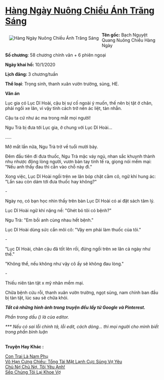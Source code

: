 <a href="https://utruyen.com/hang-ngay-nuong-chieu-anh-trang-sang/25006/" title="Hàng Ngày Nuông Chiều Ánh Trăng Sáng"><h1>Hàng Ngày Nuông Chiều Ánh Trăng Sáng</h1></a><div style="display:table"><img align="right" style="float: left; padding: 10px;" src="https://utruyen.com/images/story/200x260/hang-ngay-nuong-chieu-anh-trang-sang.jpg" alt="Hàng Ngày Nuông Chiều Ánh Trăng Sáng"><b>Tên gốc:</b> Bạch Nguyệt Quang Nuông Chiều Hàng Ngày<p></p><b>Số chương</b>: 58 chương chính văn + 6 phiên ngoại<p></p><b>Ngày khai hố:</b> 10/1/2020<p></p><b>Lịch đăng: </b>3 chương/tuần<p></p><b>Thể loại</b>: Trọng sinh, thanh xuân vườn trường, sủng, HE.<p></p><b>Văn án</b><p></p>Lục gia có Lục Dĩ Hoài, cậu bị sự cố ngoài ý muốn, thế nên bị tật ở chân, phải ngồi xe lăn, vì vậy tính cách trở nên ác liệt, tàn nhẫn. <p></p>Cậu ta cứ như ác ma trong mắt mọi người!<p></p>Ngu Trà bị đưa tới Lục gia, ở chung với Lục Dĩ Hoài...<p></p>.....<p></p>Mở mắt lần nữa, Ngu Trà trở về tuổi mười bảy.<p></p>Đêm đầu tiên đi đưa thuốc, Ngu Trà mặc váy ngủ, nhan sắc khuynh thành nhu nhược động lòng người, vươn bàn tay tinh tế ra, giọng nói mềm mại: "Nếu anh thấy đau thì cắn vào chỗ này đi."<p></p>Xong việc, Lục Dĩ Hoài ngồi trên xe lăn bóp chặt cằm cô, ngữ khí hung ác: "Lần sau còn dám tới đưa thuốc hay không?"<p></p>- <p></p>Ngày nọ, có bạn học nhìn thấy trên bàn Lục Dĩ Hoài có ai đặt sách tâm lý.<p></p>Lục Dĩ Hoài ngữ khí nặng nề: "Ghét bỏ tôi có bệnh?"<p></p>Ngu Trà: "Em bồi anh cùng nhau hết bệnh."<p></p>Lục Dĩ Hoài dùng sức cắn môi cô: "Vậy em phải làm thuốc của tôi."<p></p>- <p></p>"Lục Dĩ Hoài, chân cậu đã tốt lên rồi, đừng ngồi trên xe lăn cả ngày như thế."<p></p>"Không thể, nếu không như vậy cô ấy sẽ không đau lòng."<p></p>- <p></p>Thiếu niên tàn tật x mỹ nhân mềm mại.<p></p>Chữa bệnh cứu rỗi, thanh xuân vườn trường, ngọt sủng, nam chính ban đầu bị tàn tật, lúc sau sẽ chữa khỏi.<p></p><i>***Tất cả những hình ảnh trong truyện đều lấy từ Google và Pinterest.</i><p></p><i>*** Phần trong dấu () là của editor.</i><p></p><i>*** Nếu có sai lỗi chính tả, lỗi edit, cách dòng... thì mọi người cho mình biết trong phần bình luận</i></div><p><br><b>Truyện Hay Khác :</b></p><a href="https://utruyen.com/con-trai-la-nam-phu/19101/" alt="Con Trai Là Nam Phụ">Con Trai Là Nam Phụ</a><br/><a href="https://github.com/quanluxury/truyenhot/tree/master/truyenhay/14719/" alt="Vô Hạn Cưng Chiều: Tổng Tài Mặt Lạnh Cực Sủng Vợ Yêu">Vô Hạn Cưng Chiều: Tổng Tài Mặt Lạnh Cực Sủng Vợ Yêu</a><br/><a href="https://github.com/quanluxury/ngontinh_sac/tree/master/truyenhay/19433/" alt="Chủ Nợ Chủ Nợ, Tôi Yêu Anh!">Chủ Nợ Chủ Nợ, Tôi Yêu Anh!</a><br/><a href="https://github.com/quanluxury/ngontinh_sac/tree/master/truyenhay/22121/" alt="Sếp Chúng Tôi Lại Khoe Vợ">Sếp Chúng Tôi Lại Khoe Vợ</a><br/>